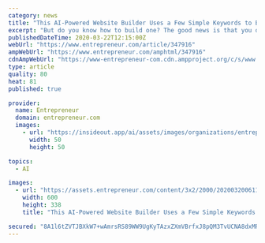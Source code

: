 ```yaml
---
category: news
title: "This AI-Powered Website Builder Uses a Few Simple Keywords to Build Your Entire Site"
excerpt: "But do you know how to build one? The good news is that you don't need to shell out thousands on a web developer, all you need is Leia AI Website Builder. Leia makes it easy to build custom websites from scratch by using artificial intelligence. All you need is a voice description and a few keywords to create a beautiful, mobile-responsive ..."
publishedDateTime: 2020-03-22T12:15:00Z
webUrl: "https://www.entrepreneur.com/article/347916"
ampWebUrl: "https://www.entrepreneur.com/amphtml/347916"
cdnAmpWebUrl: "https://www-entrepreneur-com.cdn.ampproject.org/c/s/www.entrepreneur.com/amphtml/347916"
type: article
quality: 80
heat: 81
published: true

provider:
  name: Entrepreneur
  domain: entrepreneur.com
  images:
    - url: "https://insideout.app/ai/assets/images/organizations/entrepreneur.com-50x50.jpg"
      width: 50
      height: 50

topics:
  - AI

images:
  - url: "https://assets.entrepreneur.com/content/3x2/2000/20200320061120-LeiaWebsiteBuilder.jpeg?width=600&crop=16:9"
    width: 600
    height: 338
    title: "This AI-Powered Website Builder Uses a Few Simple Keywords to Build Your Entire Site"

secured: "8A1l6tZVTJBXkW7+wAmrsRS89WW9UgKyTAzxZXmVBrfxJ8pQM3TvUCNA8dxMR1cYsuyYoDyfqBkLgn2JH8wQ9deayt2lNhO7qi8B3IhrfvdglHnG8BgL7IXrLQHTVBixcl67EAVX19079smGGe87A9br2PeDYpUuhY26W9pafrhk20EUsmW8au8oz4FRT6AyFBTUaP9K2cvFQHLr3G1wC4KA18Q7pofDa6crjRHbYUJsRMghEE7nvzzPV1OM+CvU2wNFfdwSL8Upm6GScUSy9vy+8mcjll3ua+9CHxENhEI0YI+kpUlbdZ3wAEXKwjREJFwzIVEkPN1CXfDkyIXt/f/MAZ7xFB27krP7rpXFBT3upHeZf+yFeqdj/2myfGpfEMLbyuJos4WPirrvycIFJ43W08Q0wW4p+0LGAnxVklRu0EjQxd6Mw/2RXTqGoWFtc4iyIOnhmzSOwPA+swTLmZWp9+xloItJWi/tRkWb2iQ=;driQO79cweAMI34rZzGBrw=="
---
```



